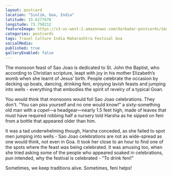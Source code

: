 ```yaml
---
layout: postcard
location: "Siolim, Goa, India"
latitude: 15.6277678
longitude: 73.750212
featureImage: https://s3-us-west-2.amazonaws.com/darbadar-postcards/images/2_sao_joao.jpg
categories: postcards
tags: Travel Culture India Maharashtra Festival Goa
socialMedia: 
published: true
galleryEnabled: false
---
```

The monsoon feast of Sao Joao is dedicated to St. John the Baptist, who according to Christian scripture, leapt with joy in his mother Elizabeth’s womb when she learnt of Jesus’ birth. People celebrate the occasion by decking up boats, dancing, drinking feni, enjoying lavish feasts and jumping into wells - everything that embodies the spirit of revelry of a typical Goan.

You would think that monsoons would foil Sao Joao celebrations. They don't. “You can piss yourself and no one would know!” a sixty-something old man with a _copel_—a headgear—nearly 1.5 feet high, made of leaves that must have required robbing half a nursery told Harsha as he sipped on feni from a bottle that appeared older than him.          

It was a tad underwhelming though, Harsha conceded, as she failed to spot men jumping into wells - Sao Joao celebrations are not as wide-spread as one would think, not even in Goa. It took her close to an hour to find one of the spots where the feast was being celebrated. It was amusing too, when she tried asking some of the people who appeared soaked in celebrations, pun intended, why the festival is celebrated - “To drink feni!” 

Sometimes, we keep traditions alive. Sometimes, feni helps!
